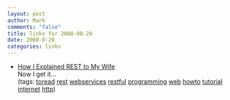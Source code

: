 ```yaml
--- 
layout: post
author: Mark
comments: "false"
title: links for 2008-08-20
date: 2008-8-20
categories: links
---
```

<ul class="delicious">
	<li>
<div class="delicious-link"><a href="http://tomayko.com/writings/rest-to-my-wife">How I Explained REST to My Wife</a></div>
<div class="delicious-extended">Now I get it...</div>
<div class="delicious-tags">(tags: <a href="http://delicious.com/zanshin/toread">toread</a> <a href="http://delicious.com/zanshin/rest">rest</a> <a href="http://delicious.com/zanshin/webservices">webservices</a> <a href="http://delicious.com/zanshin/restful">restful</a> <a href="http://delicious.com/zanshin/programming">programming</a> <a href="http://delicious.com/zanshin/web">web</a> <a href="http://delicious.com/zanshin/howto">howto</a> <a href="http://delicious.com/zanshin/tutorial">tutorial</a> <a href="http://delicious.com/zanshin/internet">internet</a> <a href="http://delicious.com/zanshin/http">http</a>)</div></li>
</ul>
